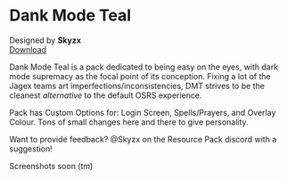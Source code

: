 # Dank Mode Teal
Designed by **Skyzx** <br/>
[Download](https://github.com/melkypie/resource-packs/archive/dank-mode-teal.zip)

Dank Mode Teal is a pack dedicated to being easy on the eyes, with dark mode supremacy as the focal point of its conception. Fixing a lot of the Jagex teams art imperfections/inconsistencies, DMT strives to be the cleanest *alternative* to the default OSRS experience.

Pack has Custom Options for: Login Screen, Spells/Prayers, and Overlay Colour. Tons of small changes here and there to give personality.

Want to provide feedback? @Skyzx on the Resource Pack discord with a suggestion!

Screenshots soon (tm)